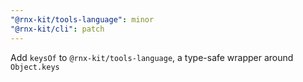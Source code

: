 ```yaml
---
"@rnx-kit/tools-language": minor
"@rnx-kit/cli": patch
---
```


Add `keysOf` to `@rnx-kit/tools-language`, a type-safe wrapper around `Object.keys`
